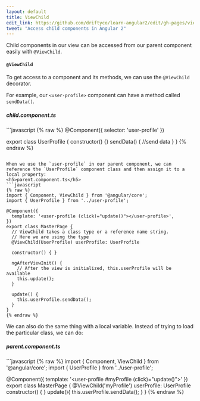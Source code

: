 ```yaml
---
layout: default
title: ViewChild
edit_link: https://github.com/driftyco/learn-angular2/edit/gh-pages/viewChild/index.md
tweet: "Access child components in Angular 2"
---
```


Child components in our view can be accessed from our parent component easily with `@ViewChild`.

#### `@ViewChild`

To get access to a component and its methods, we can use the `@ViewChild` decorator.

For example, our `<user-profile>` component can have a method called `sendData()`.

<h5>child.component.ts</h5>
```javascript
{% raw %}
@Component({
  selector: 'user-profile'
})

export class UserProfile {
  constructor() {}
  sendData() {
    //send data
  }
}
{% endraw %}
```

When we use the `user-profile` in our parent component, we can reference the `UserProfile` component class and then assign it to a local property:
<h5>parent.component.ts</h5>
```javascript
{% raw %}
import { Component, ViewChild } from '@angular/core';
import { UserProfile } from '../user-profile';

@Component({
  template: '<user-profile (click)="update()"></user-profile>',
})
export class MasterPage {
  // ViewChild takes a class type or a reference name string.
  // Here we are using the type
  @ViewChild(UserProfile) userProfile: UserProfile

  constructor() { }

  ngAfterViewInit() {
    // After the view is initialized, this.userProfile will be available
    this.update();
  }

  update() {
    this.userProfile.sendData();
  }
}
{% endraw %}
```


We can also do the same thing with a local variable.
Instead of trying to load the particular class, we can do:
<h5>parent.component.ts</h5>
```javascript
{% raw %}
import { Component, ViewChild } from '@angular/core';
import { UserProfile } from '../user-profile';

@Component({
  template: '<user-profile #myProfile (click)="update()"></user-profile>'
})
export class MasterPage {
  @ViewChild('myProfile') userProfile: UserProfile
  constructor() { }
  update(){
    this.userProfile.sendData();
  }
}
{% endraw %}
```

